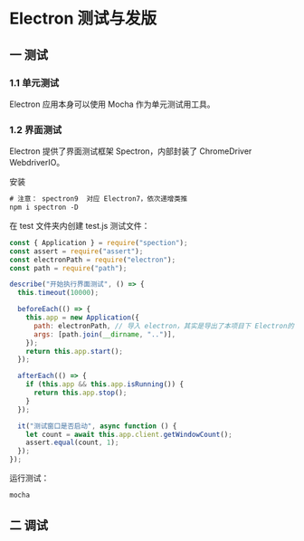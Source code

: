 # Electron 测试与发版

## 一 测试

### 1.1 单元测试

Electron 应用本身可以使用 Mocha 作为单元测试用工具。

### 1.2 界面测试

Electron 提供了界面测试框架 Spectron，内部封装了 ChromeDriver WebdriverIO。

安装

```txt
# 注意： spectron9  对应 Electron7，依次递增类推
npm i spectron -D
```

在 test 文件夹内创建 test.js 测试文件：

```js
const { Application } = require("spection");
const assert = require("assert");
const electronPath = require("electron");
const path = require("path");

describe("开始执行界面测试", () => {
  this.timeout(10000);

  beforeEach(() => {
    this.app = new Application({
      path: electronPath, // 导入 electron，其实是导出了本项目下 Electron的课执行文件安装路径
      args: [path.join(__dirname, "..")],
    });
    return this.app.start();
  });

  afterEach(() => {
    if (this.app && this.app.isRunning()) {
      return this.app.stop();
    }
  });

  it("测试窗口是否启动", async function () {
    let count = await this.app.client.getWindowCount();
    assert.equal(count, 1);
  });
});
```

运行测试：

```txt
mocha
```

## 二 调试
